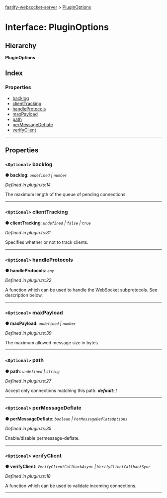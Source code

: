 [fastify-websocket-server](../README.md) > [PluginOptions](../interfaces/pluginoptions.md)

# Interface: PluginOptions

## Hierarchy

**PluginOptions**

## Index

### Properties

* [backlog](pluginoptions.md#backlog)
* [clientTracking](pluginoptions.md#clienttracking)
* [handleProtocols](pluginoptions.md#handleprotocols)
* [maxPayload](pluginoptions.md#maxpayload)
* [path](pluginoptions.md#path)
* [perMessageDeflate](pluginoptions.md#permessagedeflate)
* [verifyClient](pluginoptions.md#verifyclient)

---

## Properties

<a id="backlog"></a>

### `<Optional>` backlog

**● backlog**: *`undefined` | `number`*

*Defined in plugin.ts:14*

The maximum length of the queue of pending connections.

___
<a id="clienttracking"></a>

### `<Optional>` clientTracking

**● clientTracking**: *`undefined` | `false` | `true`*

*Defined in plugin.ts:31*

Specifies whether or not to track clients.

___
<a id="handleprotocols"></a>

### `<Optional>` handleProtocols

**● handleProtocols**: *`any`*

*Defined in plugin.ts:22*

A function which can be used to handle the WebSocket subprotocols. See description below.

___
<a id="maxpayload"></a>

### `<Optional>` maxPayload

**● maxPayload**: *`undefined` | `number`*

*Defined in plugin.ts:39*

The maximum allowed message size in bytes.

___
<a id="path"></a>

### `<Optional>` path

**● path**: *`undefined` | `string`*

*Defined in plugin.ts:27*

Accept only connections matching this path.
*__default__*: /

___
<a id="permessagedeflate"></a>

### `<Optional>` perMessageDeflate

**● perMessageDeflate**: *`boolean` | `PerMessageDeflateOptions`*

*Defined in plugin.ts:35*

Enable/disable permessage-deflate.

___
<a id="verifyclient"></a>

### `<Optional>` verifyClient

**● verifyClient**: *`VerifyClientCallbackAsync` | `VerifyClientCallbackSync`*

*Defined in plugin.ts:18*

A function which can be used to validate incoming connections.

___

